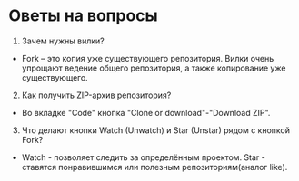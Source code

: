 # Оветы на вопросы
1. Зачем нужны вилки?
* Fork – это копия уже существующего репозитория. Вилки очень упрощают ведение общего репозитория, а также копирование уже существующего.
2. Как получить ZIP-архив репозитория?
* Во вкладке "Code" кнопка "Clone or download"-"Download ZIP".
3. Что делают кнопки Watch (Unwatch) и Star (Unstar) рядом с кнопкой Fork?
* Watch - позволяет следить за определённым проектом. Star - ставятся понравившимся или полезным репозиториям(аналог like).

